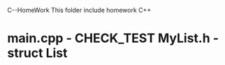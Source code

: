 C--HomeWork
This folder include homework C++

main.cpp - CHECK_TEST
MyList.h - struct List
===========
